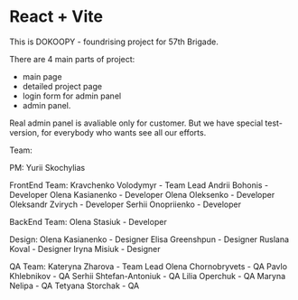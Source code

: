 # React + Vite

This is DOKOOPY - foundrising project for 57th Brigade.

There are 4 main parts of project:
- main page
- detailed project page
- login form for admin panel
- admin panel.

Real admin panel is avaliable only for customer. But we have special test-version, for everybody who wants see
all our efforts.

Team: 

PM:
Yurii Skochylias

FrontEnd Team:
Kravchenko Volodymyr - Team Lead
Andrii Bohonis - Developer
Olena Kasianenko - Developer
Olena Oleksenko - Developer
Oleksandr Zvirych - Developer
Serhii Onopriienko - Developer

BackEnd Team:
Olena Stasiuk - Developer

Design: 
Olena Kasianenko - Designer
Elisa Greenshpun - Designer
Ruslana Koval - Designer
Iryna Misiuk - Designer

QA Team:
Kateryna Zharova - Team Lead 
Olena Chornobryvets - QA
Pavlo Khlebnikov - QA
Serhii Shtefan-Antoniuk - QA
Lilia Operchuk - QA
Maryna Nelipa - QA
Tetyana Storchak - QA
